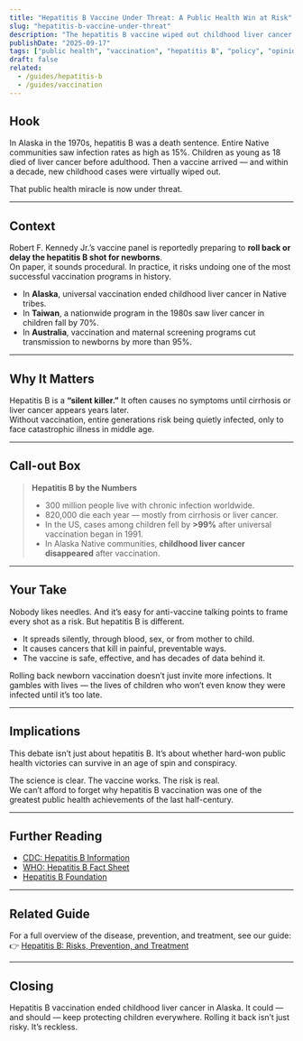 ```yaml
---
title: "Hepatitis B Vaccine Under Threat: A Public Health Win at Risk"
slug: "hepatitis-b-vaccine-under-threat"
description: "The hepatitis B vaccine wiped out childhood liver cancer in places like Alaska and Taiwan. Now anti-vaccine politics threatens to undo that progress."
publishDate: "2025-09-17"
tags: ["public health", "vaccination", "hepatitis B", "policy", "opinion"]
draft: false
related:
  - /guides/hepatitis-b
  - /guides/vaccination
---
```


## Hook
In Alaska in the 1970s, hepatitis B was a death sentence. Entire Native communities saw infection rates as high as 15%. Children as young as 18 died of liver cancer before adulthood. Then a vaccine arrived — and within a decade, new childhood cases were virtually wiped out.  

That public health miracle is now under threat.

---

## Context
Robert F. Kennedy Jr.’s vaccine panel is reportedly preparing to **roll back or delay the hepatitis B shot for newborns**.  
On paper, it sounds procedural. In practice, it risks undoing one of the most successful vaccination programs in history.  

- In **Alaska**, universal vaccination ended childhood liver cancer in Native tribes.  
- In **Taiwan**, a nationwide program in the 1980s saw liver cancer in children fall by 70%.  
- In **Australia**, vaccination and maternal screening programs cut transmission to newborns by more than 95%.  

---

## Why It Matters
Hepatitis B is a **“silent killer.”** It often causes no symptoms until cirrhosis or liver cancer appears years later.  
Without vaccination, entire generations risk being quietly infected, only to face catastrophic illness in middle age.  

---

## Call-out Box
> **Hepatitis B by the Numbers**  
> - 300 million people live with chronic infection worldwide.  
> - 820,000 die each year — mostly from cirrhosis or liver cancer.  
> - In the US, cases among children fell by **>99%** after universal vaccination began in 1991.  
> - In Alaska Native communities, **childhood liver cancer disappeared** after vaccination.  

---

## Your Take
Nobody likes needles. And it’s easy for anti-vaccine talking points to frame every shot as a risk. But hepatitis B is different.  
- It spreads silently, through blood, sex, or from mother to child.  
- It causes cancers that kill in painful, preventable ways.  
- The vaccine is safe, effective, and has decades of data behind it.  

Rolling back newborn vaccination doesn’t just invite more infections. It gambles with lives — the lives of children who won’t even know they were infected until it’s too late.

---

## Implications
This debate isn’t just about hepatitis B. It’s about whether hard-won public health victories can survive in an age of spin and conspiracy.  

The science is clear. The vaccine works. The risk is real.  
We can’t afford to forget why hepatitis B vaccination was one of the greatest public health achievements of the last half-century.

---

## Further Reading
- [CDC: Hepatitis B Information](https://www.cdc.gov/hepatitis/hbv/)  
- [WHO: Hepatitis B Fact Sheet](https://www.who.int/news-room/fact-sheets/detail/hepatitis-b)  
- [Hepatitis B Foundation](https://www.hepb.org/)  

---

## Related Guide
For a full overview of the disease, prevention, and treatment, see our guide:  
👉 [Hepatitis B: Risks, Prevention, and Treatment](/guides/hepatitis-b)

---

## Closing
Hepatitis B vaccination ended childhood liver cancer in Alaska. It could — and should — keep protecting children everywhere. Rolling it back isn’t just risky. It’s reckless.
